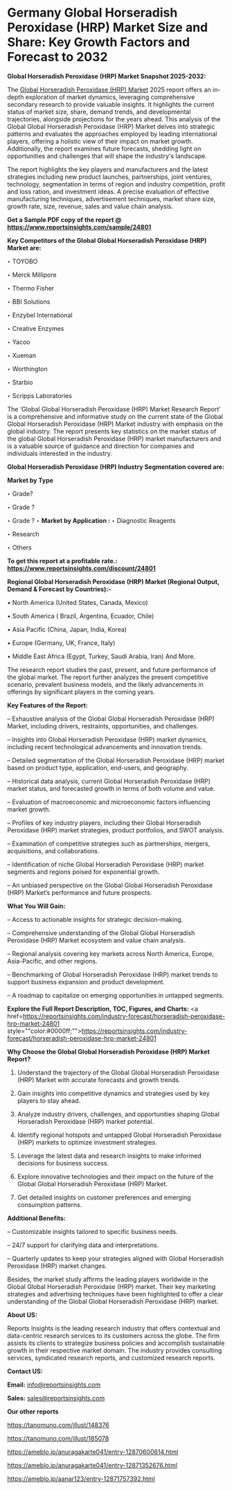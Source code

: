 # Germany Global Horseradish Peroxidase (HRP) Market Size and Share: Key Growth Factors and Forecast to 2032

<strong>Global Horseradish Peroxidase (HRP) Market Snapshot 2025-2032:</strong>

The <a href=https://www.reportsinsights.com/sample/24801>Global Horseradish Peroxidase (HRP) Market</a> 2025 report offers an in-depth exploration of market dynamics, leveraging comprehensive secondary research to provide valuable insights. It highlights the current status of market size, share, demand trends, and developmental trajectories, alongside projections for the years ahead. This analysis of the Global Global Horseradish Peroxidase (HRP) Market delves into strategic patterns and evaluates the approaches employed by leading international players, offering a holistic view of their impact on market growth. Additionally, the report examines future forecasts, shedding light on opportunities and challenges that will shape the industry's landscape.

The report highlights the key players and manufacturers and the latest strategies including new product launches, partnerships, joint ventures, technology, segmentation in terms of region and industry competition, profit and loss ration, and investment ideas. A precise evaluation of effective manufacturing techniques, advertisement techniques, market share size, growth rate, size, revenue, sales and value chain analysis.

<strong>Get a Sample PDF copy of the report @ <a href=https://www.reportsinsights.com/sample/24801 style=color:#0000ff;>https://www.reportsinsights.com/sample/24801</a></strong>

<strong>Key Competitors of the Global Global Horseradish Peroxidase (HRP) Market are:</strong>

‣ TOYOBO

‣ Merck Millipore

‣ Thermo Fisher

‣ BBI Solutions

‣ Enzybel International

‣ Creative Enzymes

‣ Yacoo

‣ Xueman

‣ Worthington

‣ Starbio

‣ Scripps Laboratories

The ‘Global Global Horseradish Peroxidase (HRP) Market Research Report’ is a comprehensive and informative study on the current state of the Global Global Horseradish Peroxidase (HRP) Market industry with emphasis on the global industry. The report presents key statistics on the market status of the global Global Horseradish Peroxidase (HRP) market manufacturers and is a valuable source of guidance and direction for companies and individuals interested in the industry.

<strong>Global Horseradish Peroxidase (HRP) Industry Segmentation covered are:</strong>

<strong>Market by Type</strong>

‣ Grade?

‣ Grade ?

‣ Grade ?
‣ 
<strong>Market by Application :</strong>
‣ Diagnostic Reagents

‣ Research

‣ Others

<strong>To get this report at a profitable rate.: <a href=https://www.reportsinsights.com/discount/24801 style=color:#0000ff;>https://www.reportsinsights.com/discount/24801</a></strong>

<strong>Regional Global Horseradish Peroxidase (HRP) Market (Regional Output, Demand &amp; Forecast by Countries):-</strong>

• North America (United States, Canada, Mexico)

• South America ( Brazil, Argentina, Ecuador, Chile)

• Asia Pacific (China, Japan, India, Korea)

• Europe (Germany, UK, France, Italy)

• Middle East Africa (Egypt, Turkey, Saudi Arabia, Iran) And More.

The research report studies the past, present, and future performance of the global market. The report further analyzes the present competitive scenario, prevalent business models, and the likely advancements in offerings by significant players in the coming years.

<strong>Key Features of the Report:</strong>

– Exhaustive analysis of the Global Global Horseradish Peroxidase (HRP) Market, including drivers, restraints, opportunities, and challenges.

– Insights into Global Horseradish Peroxidase (HRP) market dynamics, including recent technological advancements and innovation trends.

– Detailed segmentation of the Global Horseradish Peroxidase (HRP) market based on product type, application, end-users, and geography.

– Historical data analysis, current Global Horseradish Peroxidase (HRP) market status, and forecasted growth in terms of both volume and value.

– Evaluation of macroeconomic and microeconomic factors influencing market growth.

– Profiles of key industry players, including their Global Horseradish Peroxidase (HRP) market strategies, product portfolios, and SWOT analysis.

– Examination of competitive strategies such as partnerships, mergers, acquisitions, and collaborations.

– Identification of niche Global Horseradish Peroxidase (HRP) market segments and regions poised for exponential growth.

– An unbiased perspective on the Global Global Horseradish Peroxidase (HRP) Market’s performance and future prospects.

<strong>What You Will Gain:</strong>

– Access to actionable insights for strategic decision-making.

– Comprehensive understanding of the Global Global Horseradish Peroxidase (HRP) Market ecosystem and value chain analysis.

– Regional analysis covering key markets across North America, Europe, Asia-Pacific, and other regions.

– Benchmarking of Global Horseradish Peroxidase (HRP) market trends to support business expansion and product development.

– A roadmap to capitalize on emerging opportunities in untapped segments.

<strong>Explore the Full Report Description, TOC, Figures, and Charts:</strong>
<a href=https://reportsinsights.com/industry-forecast/horseradish-peroxidase-hrp-market-24801 style=""color:#0000ff;"">https://reportsinsights.com/industry-forecast/horseradish-peroxidase-hrp-market-24801</a>

<strong>Why Choose the Global Global Horseradish Peroxidase (HRP) Market Report?</strong>

1. Understand the trajectory of the Global Global Horseradish Peroxidase (HRP) Market with accurate forecasts and growth trends.

2. Gain insights into competitive dynamics and strategies used by key players to stay ahead.

3. Analyze industry drivers, challenges, and opportunities shaping Global Horseradish Peroxidase (HRP) market potential.

4. Identify regional hotspots and untapped Global Horseradish Peroxidase (HRP) markets to optimize investment strategies.

5. Leverage the latest data and research insights to make informed decisions for business success.

6. Explore innovative technologies and their impact on the future of the Global Global Horseradish Peroxidase (HRP) Market.

7. Get detailed insights on customer preferences and emerging consumption patterns.

<strong>Additional Benefits:</strong>

– Customizable insights tailored to specific business needs.

– 24/7 support for clarifying data and interpretations.

– Quarterly updates to keep your strategies aligned with Global Horseradish Peroxidase (HRP) market changes.

Besides, the market study affirms the leading players worldwide in the Global Global Horseradish Peroxidase (HRP) market. Their key marketing strategies and advertising techniques have been highlighted to offer a clear understanding of the Global Global Horseradish Peroxidase (HRP) market.

<strong><strong>About US</strong>:</strong>

Reports Insights is the leading research industry that offers contextual and data-centric research services to its customers across the globe. The firm assists its clients to strategize business policies and accomplish sustainable growth in their respective market domain. The industry provides consulting services, syndicated research reports, and customized research reports.

<strong>Contact US:</strong>

<p class=><b>Email:</b> <a href=mailto:info@reportsinsights.com>info@reportsinsights.com</a></p>
<p class=><b>Sales:</b> <a href=mailto:sales@reportsinsights.com>sales@reportsinsights.com</a></p>

<strong>Our other reports</strong>

<a href=https://tanomuno.com/illust/148376>https://tanomuno.com/illust/148376</a>

<a href=https://tanomuno.com/illust/185078>https://tanomuno.com/illust/185078</a>

<a href=https://ameblo.jp/anuragakarte041/entry-12870600614.html>https://ameblo.jp/anuragakarte041/entry-12870600614.html</a>

<a href=https://ameblo.jp/anuragakarte041/entry-12871352676.html>https://ameblo.jp/anuragakarte041/entry-12871352676.html</a>

<a href=https://ameblo.jp/aanar123/entry-12871757392.html>https://ameblo.jp/aanar123/entry-12871757392.html</a>
